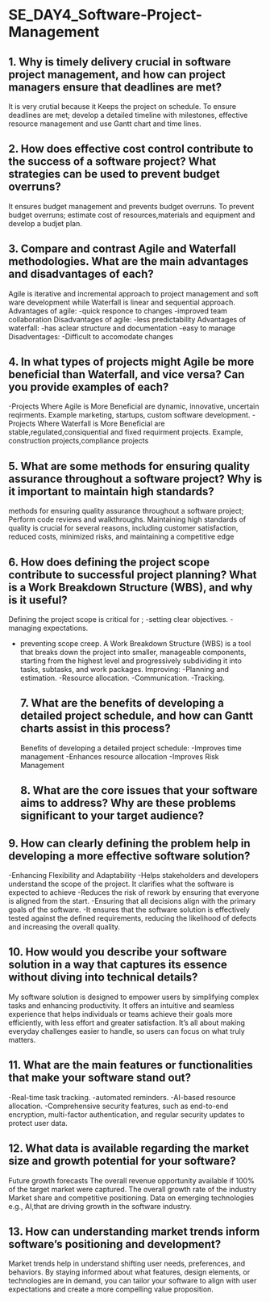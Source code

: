 # SE_DAY4_Software-Project-Management
## 1. Why is timely delivery crucial in software project management, and how can project managers ensure that deadlines are met?
It is very crutial because it Keeps the project on schedule.
To ensure deadlines are met; develop a detailed timeline with milestones, effective resource management and use Gantt chart and time lines.
## 2. How does effective cost control contribute to the success of a software project? What strategies can be used to prevent budget overruns?
It ensures budget management and prevents budget overruns.
To prevent budget overruns; estimate cost of resources,materials and equipment and develop a budjet plan.
## 3. Compare and contrast Agile and Waterfall methodologies. What are the main advantages and disadvantages of each?

Agile is iterative and incremental approach to project management and soft ware development while Waterfall is linear and sequential approach.
Advantages of agile:
-quick responce to changes
-improved team collaboration
Disadvantages of agile:
-less predictability
Advantages of waterfall:
-has aclear structure and documentation
-easy to manage
Disadventages:
-Difficult to accomodate changes

## 4. In what types of projects might Agile be more beneficial than Waterfall, and vice versa? Can you provide examples of each?
-Projects Where Agile is More Beneficial are dynamic, innovative, uncertain reqirments. Example marketing, startups, custom  software development.
-Projects Where Waterfall is More Beneficial are stable,regulated,consiquential and fixed requirment projects.
Example, construction projects,compliance projects
  
## 5. What are some methods for ensuring quality assurance throughout a software project? Why is it important to maintain high standards?
methods for ensuring quality assurance throughout a software project;
 Perform code reviews and walkthroughs.
Maintaining high standards of quality is crucial for several reasons, including customer satisfaction, reduced costs, minimized risks, and maintaining a competitive edge
## 6. How does defining the project scope contribute to successful project planning? What is a Work Breakdown Structure (WBS), and why is it useful?
Defining the project scope is critical for ;
-setting clear objectives.
-managing expectations.
- preventing scope creep.
  A Work Breakdown Structure (WBS) is a  tool that breaks down the project into smaller, manageable components, starting from the highest level and progressively subdividing it into tasks, subtasks, and work packages.
Improving:
  -Planning and estimation.
  -Resource allocation.
  -Communication.
 -Tracking.
  ## 7. What are the benefits of developing a detailed project schedule, and how can Gantt charts assist in this process?
   Benefits of developing a detailed project schedule:
  -Improves time management
  -Enhances resource allocation
  -Improves Risk Management
  ## 8. What are the core issues that your software aims to address? Why are these problems significant to your target audience?
## 9. How can clearly defining the problem help in developing a more effective software solution?
-Enhancing Flexibility and Adaptability
-Helps stakeholders and developers understand the scope of the project. It clarifies what the software is expected to achieve 
-Reduces the risk of rework by ensuring that everyone is aligned from the start.
-Ensuring that all decisions align with the primary goals of the software.
-It ensures that the software solution is effectively tested against the defined requirements, reducing the likelihood of defects and increasing the overall quality.
## 10. How would you describe your software solution in a way that captures its essence without diving into technical details?
My software solution is designed to empower users by simplifying complex tasks and enhancing productivity. It offers an intuitive and seamless experience that helps individuals or teams achieve their goals more efficiently, with less effort and greater satisfaction. It’s all about making everyday challenges easier to handle, so users can focus on what truly matters.
## 11. What are the main features or functionalities that make your software stand out?
-Real-time task tracking.
-automated reminders.
-AI-based resource allocation.
-Comprehensive security features, such as end-to-end encryption, multi-factor authentication, and regular security updates to protect user data.
## 12. What data is available regarding the market size and growth potential for your software?
Future growth forecasts
The overall revenue opportunity available if 100% of the target market were captured. 
The overall growth rate of the industry 
Market share and competitive positioning. 
Data on emerging technologies e.g., AI,that are driving growth in the software industry.

## 13. How can understanding market trends inform  software’s positioning and development?
Market trends help in understand shifting user needs, preferences, and behaviors. By staying informed about what features, design elements, or technologies are in demand, you can tailor your software to align with user expectations and create a more compelling value proposition.
